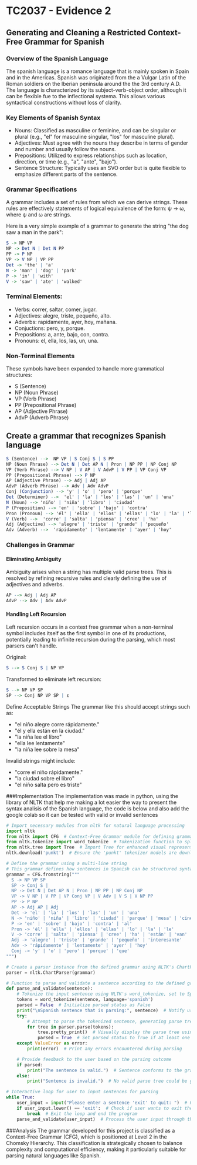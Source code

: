 # TC2037 - Evidence 2
## Generating and Cleaning a Restricted Context-Free Grammar for Spanish
### Overview of the Spanish Language

The spanish language is a romance language that is mainly spoken in Spain and in the Americas. Spanish was originated from the a Vulgar Latin of the Roman soldiers on the Iberian peninsula around the the 3rd century A.D. The language is characterized by its subject-verb-object order, although it can be flexible fue to the inflectional systema. This allows various syntactical constructions without loss of clarity. 

### Key Elements of Spanish Syntax
- Nouns: Classified as masculine or feminine, and can be singular or plural (e.g., "el" for masculine singular, "los" for masculine plural).
- Adjectives: Must agree with the nouns they describe in terms of gender and number and usually follow the nouns.
- Prepositions: Utilized to express relationships such as location, direction, or time (e.g., "a", "ante", "bajo").
- Sentence Structure: Typically uses an SVO order but is quite flexible to emphasize different parts of the sentence.

### Grammar Specifications

A grammar includes a set of rules from which we can derive strings. These rules are effectively statements of logical equivalence of the form: ψ → ω, where ψ and ω are strings.

Here is a very simple example of a grammar to generate the string "the dog saw a man in the park": 

```mathematica
S -> NP VP
NP -> Det N | Det N PP
PP -> P NP
VP -> V NP | VP PP
Det -> 'the' | 'a'
N -> 'man' | 'dog' | 'park'
P -> 'in' | 'with'
V -> 'saw' | 'ate' | 'walked'
```


### Terminal Elements:
- Verbs: correr, saltar, comer, jugar.
- Adjectives: alegre, triste, pequeño, alto.
- Adverbs: rapidamente, ayer, hoy, mañana.
- Conjuctions: pero, y, porque.
- Prepositions: a, ante, bajo, con, contra.
- Pronouns: el, ella, los, las, un, una. 

### Non-Terminal Elements
These symbols have been expanded to handle more grammatical structures:
- S (Sentence)
- NP (Noun Phrase)
- VP (Verb Phrase)
- PP (Prepositional Phrase)
- AP (Adjective Phrase)
- AdvP (Adverb Phrase)

## Create a grammar that recognizes Spanish language
```mathematica
S (Sentence) -->  NP VP | S Conj S | S PP
NP (Noun Phrase) --> Det N | Det AP N | Pron | NP PP | NP Conj NP
VP (Verb Phrase) --> V NP | V AP | V AdvP | V PP | VP Conj VP
PP (Prepositional Phrase) --> P NP
AP (Adjective Phrase) --> Adj | Adj AP
AdvP (Adverb Phrase) --> Adv | Adv AdvP
Conj (Conjunction) --> 'y' | 'o' | 'pero' | 'porque'
Det (Determiner) -->  'el' | 'la' | 'los' | 'las' | 'un' | 'una'
N (Noun) --> 'niño' | 'niña' | 'libro' | 'ciudad'
P (Preposition) --> 'en' | 'sobre' | 'bajo' | 'contra'
Pron (Pronoun) --> 'él' | 'ella' | 'ellos' | 'ellas' | 'lo' | 'la' | 'le'
V (Verb) -->  'corre' | 'salta' | 'piensa' | 'cree' | 'ha'
Adj (Adjective) --> 'alegre' | 'triste' | 'grande' | 'pequeño'
Adv (Adverb) -->  'rápidamente' | 'lentamente' | 'ayer' | 'hoy'
```

### Challenges in Grammar
#### Eliminating Ambiguity
Ambiguity arises when a string has multiple valid parse trees. This is resolved by refining recursive rules and clearly defining the use of adjectives and adverbs.

```mathematica
AP --> Adj | Adj AP
AdvP --> Adv | Adv AdvP
```

#### Handling Left Recursion
Left recursion occurs in a context free grammar when a non-terminal symbol includes itself as the first 
symbol in one of its productions, potentially leading to infinite recursion during the parsing, which most 
parsers can't handle. 

Original:
```mathematica
S --> S Conj S | NP VP
```
Transformed to eliminate left recursion:
```mathematica
S --> NP VP SP
SP --> Conj NP VP SP | ε
```
Define Acceptable Strings
The grammar like this should accept strings such as:
- "el niño alegre corre rápidamente."
- "él y ella están en la ciudad."
- "la niña lee el libro"
- "ella lee lentamente"
- "la niña lee sobre la mesa"

Invalid strings might include:
- "corre el niño rápidamente."
- "la ciudad sobre el libro"
- "el niño salta pero es triste"

###Implementation
The implementation was made in python, using the library of NLTK that help me making a lot easier the way to present the syntax analisis of the Spanish language, the code is below and also add the google colab so it can be tested with valid or invalid sentences

```python
# Import necessary modules from nltk for natural language processing
import nltk
from nltk import CFG  # Context-Free Grammar module for defining grammars
from nltk.tokenize import word_tokenize  # Tokenization function to split text into tokens
from nltk.tree import Tree  # Import Tree for enhanced visual representation of parse trees
nltk.download('punkt')  # Ensure the 'punkt' tokenizer models are downloaded for tokenization

# Define the grammar using a multi-line string
# This grammar defines how sentences in Spanish can be structured syntactically
grammar = CFG.fromstring("""
  S -> NP VP SP 
  SP -> Conj S |  
  NP -> Det N | Det AP N | Pron | NP PP | NP Conj NP 
  VP -> V NP | V PP | VP Conj VP | V Adv | V S | V NP PP  
  PP -> P NP  
  AP -> Adj AP | Adj 
  Det -> 'el' | 'la' | 'los' | 'las' | 'un' | 'una' 
  N -> 'niño' | 'niña' | 'libro' | 'ciudad' | 'parque' | 'mesa' | 'cine'  
  P -> 'en' | 'sobre' | 'bajo' | 'contra' | 'al'  
  Pron -> 'él' | 'ella' | 'ellos' | 'ellas' | 'lo' | 'la' | 'le'  
  V -> 'corre' | 'salta' | 'piensa' | 'cree' | 'ha' | 'están' | 'van' | 'es'  
  Adj -> 'alegre' | 'triste' | 'grande' | 'pequeño' | 'interesante'  
  Adv -> 'rápidamente' | 'lentamente' | 'ayer' | 'hoy'  
  Conj -> 'y' | 'o' | 'pero' | 'porque' | 'que'  
""")

# Create a parser instance from the defined grammar using NLTK's ChartParser
parser = nltk.ChartParser(grammar)

# Function to parse and validate a sentence according to the defined grammar
def parse_and_validate(sentence):
    # Tokenize the input sentence using NLTK's word_tokenize, set to Spanish for correct tokenization of Spanish text
    tokens = word_tokenize(sentence, language='spanish')
    parsed = False  # Initialize parsed status as False
    print("\nSpanish sentence that is parsing:", sentence)  # Notify user which sentence is being parsed
    try:
        # Attempt to parse the tokenized sentence, generating parse trees
        for tree in parser.parse(tokens):
            tree.pretty_print()  # Visually display the parse tree using pretty_print
            parsed = True  # Set parsed status to True if at least one parse tree is generated
    except ValueError as error:
        print(error)  # Print any errors encountered during parsing

    # Provide feedback to the user based on the parsing outcome
    if parsed:
        print("The sentence is valid.")  # Sentence conforms to the grammar
    else:
        print("Sentence is invalid.")  # No valid parse tree could be generated

# Interactive loop for user to input sentences for parsing
while True:
    user_input = input("Please enter a sentence 'exit' to quit: ")  # Prompt for user input
    if user_input.lower() == 'exit':  # Check if user wants to exit the program
        break  # Exit the loop and end the program
    parse_and_validate(user_input)  # Process the user input through the parse and validate function

```
###Analysis
The grammar developed for this project is classified as a Context-Free Grammar (CFG), which is positioned at Level 2 in the Chomsky Hierarchy. This classification is strategically chosen to balance complexity and computational efficiency, making it particularly suitable for parsing natural languages like Spanish.
